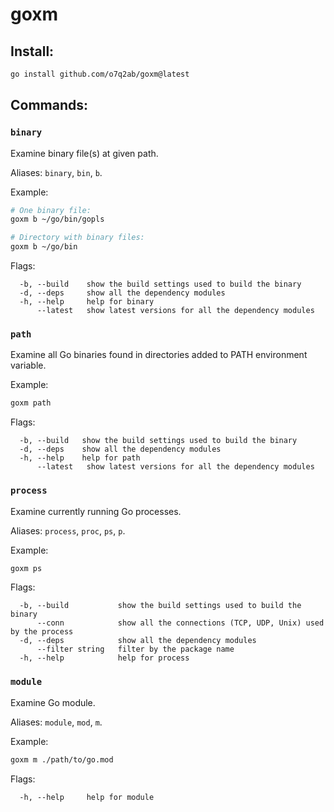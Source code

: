 # goxm

## Install:

```sh
go install github.com/o7q2ab/goxm@latest
```

## Commands:

### `binary`

Examine binary file(s) at given path.

Aliases: `binary`, `bin`, `b`.

Example:

```sh
# One binary file:
goxm b ~/go/bin/gopls

# Directory with binary files:
goxm b ~/go/bin
```

Flags:
```
  -b, --build    show the build settings used to build the binary
  -d, --deps     show all the dependency modules
  -h, --help     help for binary
      --latest   show latest versions for all the dependency modules
```

### `path`

Examine all Go binaries found in directories added to PATH environment variable.

Example:

```sh
goxm path
```

Flags:
```
  -b, --build   show the build settings used to build the binary
  -d, --deps    show all the dependency modules
  -h, --help    help for path
      --latest   show latest versions for all the dependency modules
```

### `process`

Examine currently running Go processes.

Aliases: `process`, `proc`, `ps`, `p`.

Example:

```sh
goxm ps
```

Flags:
```
  -b, --build           show the build settings used to build the binary
      --conn            show all the connections (TCP, UDP, Unix) used by the process
  -d, --deps            show all the dependency modules
      --filter string   filter by the package name
  -h, --help            help for process
```

### `module`

Examine Go module.

Aliases: `module`, `mod`, `m`.

Example:

```sh
goxm m ./path/to/go.mod
```

Flags:
```
  -h, --help     help for module
```

